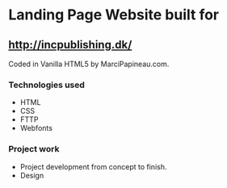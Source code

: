 # Landing Page Website built for
## http://incpublishing.dk/


Coded in Vanilla HTML5 by MarciPapineau.com.

### Technologies used
- HTML
- CSS
- FTTP
- Webfonts

### Project work
- Project development from concept to finish.
- Design
